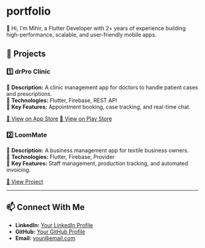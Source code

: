 # portfolio
👋 Hi, I'm Mihir, a Flutter Developer with 2+ years of experience building high-performance, scalable, and user-friendly mobile apps.


## 📱 Projects

### 1️⃣ drPro Clinic  
🔹 **Description:** A clinic management app for doctors to handle patient cases and prescriptions.  
🔹 **Technologies:** Flutter, Firebase, REST API  
🔹 **Key Features:** Appointment booking, case tracking, and real-time chat.  

[🔗 View on App Store](https://apps.apple.com/in/developer/drpro-app-llp/id1760718356) [🔗 View on Play Store](https://play.google.com/store/apps/dev?id=7675011358797900623&hl=en) 

### 2️⃣ LoomMate  
🔹 **Description:** A business management app for textile business owners.  
🔹 **Technologies:** Flutter, Firebase, Provider  
🔹 **Key Features:** Staff management, production tracking, and automated invoicing.  

[🔗 View Project](#)  

---

## 📫 Connect With Me  
- **LinkedIn:** [Your LinkedIn Profile](#)  
- **GitHub:** [Your GitHub Profile](#)  
- **Email:** your@email.com  
